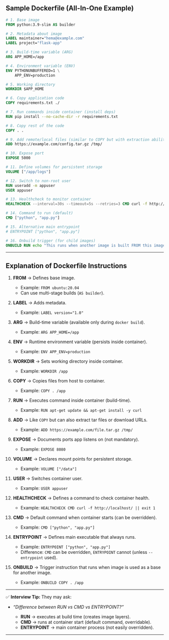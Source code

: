 
## **Sample Dockerfile (All-In-One Example)**

```dockerfile
# 1. Base image
FROM python:3.9-slim AS builder

# 2. Metadata about image
LABEL maintainer="hema@example.com"
LABEL project="flask-app"

# 3. Build-time variable (ARG)
ARG APP_HOME=/app

# 4. Environment variable (ENV)
ENV PYTHONUNBUFFERED=1 \
    APP_ENV=production

# 5. Working directory
WORKDIR $APP_HOME

# 6. Copy application code
COPY requirements.txt ./

# 7. Run commands inside container (install deps)
RUN pip install --no-cache-dir -r requirements.txt

# 8. Copy rest of the code
COPY . .

# 9. Add remote/local files (similar to COPY but with extraction ability)
ADD https://example.com/config.tar.gz /tmp/

# 10. Expose port
EXPOSE 5000

# 11. Define volumes for persistent storage
VOLUME ["/app/logs"]

# 12. Switch to non-root user
RUN useradd -m appuser
USER appuser

# 13. Healthcheck to monitor container
HEALTHCHECK --interval=30s --timeout=5s --retries=3 CMD curl -f http://localhost:5000/health || exit 1

# 14. Command to run (default)
CMD ["python", "app.py"]

# 15. Alternative main entrypoint
# ENTRYPOINT ["python", "app.py"]

# 16. Onbuild trigger (for child images)
ONBUILD RUN echo "This runs when another image is built FROM this image"
```

---

## **Explanation of Dockerfile Instructions**

1. **FROM** → Defines base image.

   * Example: `FROM ubuntu:20.04`
   * Can use multi-stage builds (`AS builder`).

2. **LABEL** → Adds metadata.

   * Example: `LABEL version="1.0"`

3. **ARG** → Build-time variable (available only during `docker build`).

   * Example: `ARG APP_HOME=/app`

4. **ENV** → Runtime environment variable (persists inside container).

   * Example: `ENV APP_ENV=production`

5. **WORKDIR** → Sets working directory inside container.

   * Example: `WORKDIR /app`

6. **COPY** → Copies files from host to container.

   * Example: `COPY . /app`

7. **RUN** → Executes command inside container (build-time).

   * Example: `RUN apt-get update && apt-get install -y curl`

8. **ADD** → Like `COPY` but can also extract tar files or download URLs.

   * Example: `ADD https://example.com/file.tar.gz /tmp/`

9. **EXPOSE** → Documents ports app listens on (not mandatory).

   * Example: `EXPOSE 8080`

10. **VOLUME** → Declares mount points for persistent storage.

    * Example: `VOLUME ["/data"]`

11. **USER** → Switches container user.

    * Example: `USER appuser`

12. **HEALTHCHECK** → Defines a command to check container health.

    * Example: `HEALTHCHECK CMD curl -f http://localhost/ || exit 1`

13. **CMD** → Default command when container starts (can be overridden).

    * Example: `CMD ["python", "app.py"]`

14. **ENTRYPOINT** → Defines main executable that always runs.

    * Example: `ENTRYPOINT ["python", "app.py"]`
    * Difference: `CMD` can be overridden, `ENTRYPOINT` cannot (unless `--entrypoint` used).

15. **ONBUILD** → Trigger instruction that runs when image is used as a base for another image.

    * Example: `ONBUILD COPY . /app`

---

✅ **Interview Tip:**
They may ask:

* *“Difference between RUN vs CMD vs ENTRYPOINT?”*

  * **RUN** → executes at build time (creates image layers).
  * **CMD** → runs at container start (default command, overridable).
  * **ENTRYPOINT** → main container process (not easily overridden).

---
